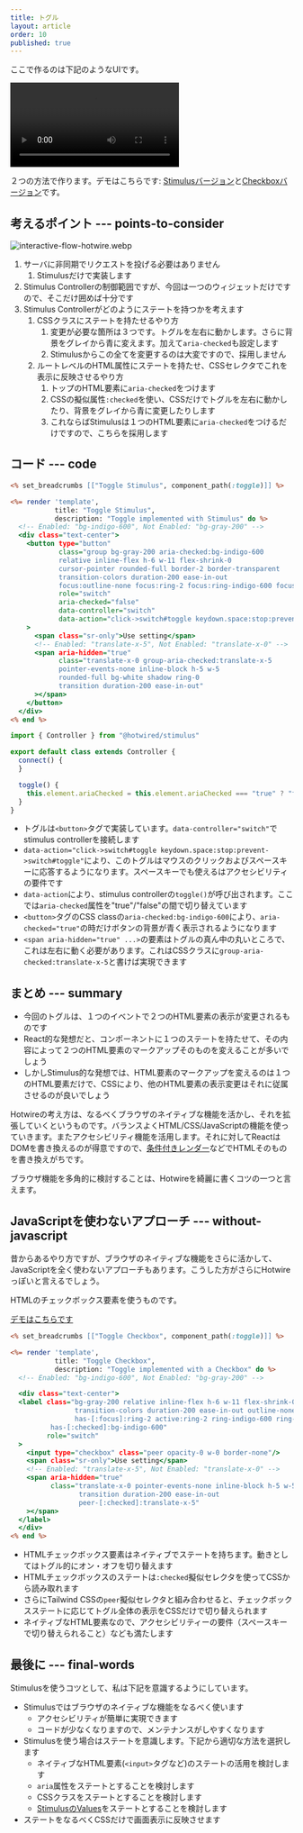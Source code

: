```yaml
---
title: トグル
layout: article
order: 10
published: true
---
```


ここで作るのは下記のようなUIです。

![toggle.mov](content_images/toggle.mov)

２つの方法で作ります。デモはこちらです: [Stimulusバージョン](/components/toggle_stimulus)と[Checkboxバージョン](/components/toggle_checkbox)です。

## 考えるポイント --- points-to-consider

![interactive-flow-hotwire.webp](content_images/interactive-flow-hotwire.webp "mx-auto max-w-[500px]")

1. サーバに非同期でリクエストを投げる必要はありません
   1. Stimulusだけで実装します
2. Stimulus Controllerの制御範囲ですが、今回は一つのウィジェットだけですので、そこだけ囲めば十分です
3. Stimulus Controllerがどのようにステートを持つかを考えます
   1. CSSクラスにステートを持たせるやり方
      1. 変更が必要な箇所は３つです。トグルを左右に動かします。さらに背景をグレイから青に変えます。加えて`aria-checked`も設定します
      2. Stimulusからこの全てを変更するのは大変ですので、採用しません
   2. ルートレベルのHTML属性にステートを持たせ、CSSセレクタでこれを表示に反映させるやり方
      1. トップのHTML要素に`aria-checked`をつけます
      2. CSSの擬似属性`:checked`を使い、CSSだけでトグルを左右に動かしたり、背景をグレイから青に変更したりします
      3. これならばStimulusは１つのHTML要素に`aria-checked`をつけるだけですので、こちらを採用します



## コード --- code

```erb:app/views/components/toggle_stimulus.html.erb
<% set_breadcrumbs [["Toggle Stimulus", component_path(:toggle)]] %>

<%= render 'template',
           title: "Toggle Stimulus",
           description: "Toggle implemented with Stimulus" do %>
  <!-- Enabled: "bg-indigo-600", Not Enabled: "bg-gray-200" -->
  <div class="text-center">
    <button type="button"
            class="group bg-gray-200 aria-checked:bg-indigo-600
            relative inline-flex h-6 w-11 flex-shrink-0
            cursor-pointer rounded-full border-2 border-transparent
            transition-colors duration-200 ease-in-out
            focus:outline-none focus:ring-2 focus:ring-indigo-600 focus:ring-offset-2"
            role="switch"
            aria-checked="false"
            data-controller="switch"
            data-action="click->switch#toggle keydown.space:stop:prevent->switch#toggle"
    >
      <span class="sr-only">Use setting</span>
      <!-- Enabled: "translate-x-5", Not Enabled: "translate-x-0" -->
      <span aria-hidden="true"
            class="translate-x-0 group-aria-checked:translate-x-5
            pointer-events-none inline-block h-5 w-5
            rounded-full bg-white shadow ring-0
            transition duration-200 ease-in-out"
      ></span>
    </button>
  </div>
<% end %>
```

```js:app/javascript/controllers/switch_controller.js
import { Controller } from "@hotwired/stimulus"

export default class extends Controller {
  connect() {
  }

  toggle() {
    this.element.ariaChecked = this.element.ariaChecked === "true" ? "false" : "true"
  }
}
```

* トグルは`<button>`タグで実装しています。`data-controller="switch"`でstimulus controllerを接続します
* `data-action="click->switch#toggle keydown.space:stop:prevent->switch#toggle"`により、このトグルはマウスのクリックおよびスペースキーに応答するようになります。スペースキーでも使えるはアクセシビリティの要件です
* `data-action`により、stimulus controllerの`toggle()`が呼び出されます。ここでは`aria-checked`属性を"true"/"false"の間で切り替えています
* `<button>`タグのCSS classの`aria-checked:bg-indigo-600`により、`aria-checked="true"`の時だけボタンの背景が青く表示されるようになります
* `<span aria-hidden="true" ...>`の要素はトグルの真ん中の丸いところで、これは左右に動く必要があります。これはCSSクラスに`group-aria-checked:translate-x-5`と書けば実現できます

## まとめ --- summary

* 今回のトグルは、１つのイベントで２つのHTML要素の表示が変更されるものです
* React的な発想だと、コンポーネントに１つのステートを持たせて、その内容によって２つのHTML要素のマークアップそのものを変えることが多いでしょう
* しかしStimulus的な発想では、HTML要素のマークアップを変えるのは１つのHTML要素だけで、CSSにより、他のHTML要素の表示変更はそれに従属させるのが良いでしょう

Hotwireの考え方は、なるべくブラウザのネイティブな機能を活かし、それを拡張していくというものです。バランスよくHTML/CSS/JavaScriptの機能を使っていきます。またアクセシビリティ機能を活用します。それに対してReactはDOMを書き換えるのが得意ですので、[条件付きレンダー](https://ja.react.dev/learn/conditional-rendering)などでHTMLそのものを書き換えがちです。

ブラウザ機能を多角的に検討することは、Hotwireを綺麗に書くコツの一つと言えます。
 
## JavaScriptを使わないアプローチ --- without-javascript

昔からあるやり方ですが、ブラウザのネイティブな機能をさらに活かして、JavaScriptを全く使わないアプローチもあります。こうした方がさらにHotwireっぽいと言えるでしょう。

HTMLのチェックボックス要素を使うものです。

[デモはこちらです](/components/toggle_checkbox)

```erb:app/views/components/toggle_checkbox.html.erb
<% set_breadcrumbs [["Toggle Checkbox", component_path(:toggle)]] %>

<%= render 'template',
           title: "Toggle Checkbox",
           description: "Toggle implemented with a Checkbox" do %>
  <!-- Enabled: "bg-indigo-600", Not Enabled: "bg-gray-200" -->

  <div class="text-center">
  <label class="bg-gray-200 relative inline-flex h-6 w-11 flex-shrink-0 cursor-pointer select-none rounded-full border-2 border-transparent
                transition-colors duration-200 ease-in-out outline-none
                has-[:focus]:ring-2 active:ring-2 ring-indigo-600 ring-offset-2
          has-[:checked]:bg-indigo-600"
         role="switch"
  >
    <input type="checkbox" class="peer opacity-0 w-0 border-none"/>
    <span class="sr-only">Use setting</span>
    <!-- Enabled: "translate-x-5", Not Enabled: "translate-x-0" -->
    <span aria-hidden="true"
          class="translate-x-0 pointer-events-none inline-block h-5 w-5 rounded-full bg-white shadow ring-0
                 transition duration-200 ease-in-out
                 peer-[:checked]:translate-x-5"
    ></span>
  </label>
  </div>
<% end %>
``` 

* HTMLチェックボックス要素はネイティブでステートを持ちます。動きとしてはトグル的にオン・オフを切り替えます
* HTMLチェックボックスのステートは`:checked`擬似セレクタを使ってCSSから読み取れます
* さらにTailwind CSSの`peer`擬似セレクタと組み合わせると、チェックボックスステートに応じてトグル全体の表示をCSSだけで切り替えられます
* ネイティブなHTML要素なので、アクセシビリティーの要件（スペースキーで切り替えられること）なども満たします

## 最後に --- final-words

Stimulusを使うコツとして、私は下記を意識するようにしています。

* Stimulusではブラウザのネイティブな機能をなるべく使います
   * アクセシビリティが簡単に実現できます
   * コードが少なくなりますので、メンテナンスがしやすくなります
* Stimulusを使う場合はステートを意識します。下記から適切な方法を選択します
   * ネイティブなHTML要素(`<input>`タグなど)のステートの活用を検討します
   * `aria`属性をステートとすることを検討します
   * CSSクラスをステートとすることを検討します
   * [StimulusのValues](https://stimulus.hotwired.dev/reference/values)をステートとすることを検討します
* ステートをなるべくCSSだけで画面表示に反映させます
